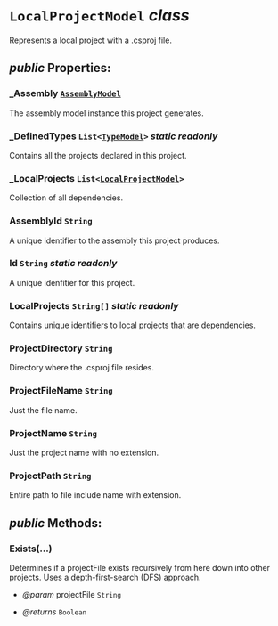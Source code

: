 # <code><span title="Represents a local project with a .csproj file.">LocalProjectModel</span></code> *class*

Represents a local project with a .csproj file.

## *public* Properties:

### _Assembly <code>[AssemblyModel](AssemblyModel.md)</code>

The assembly model instance this project generates.

### _DefinedTypes <code><span title="Represents a strongly typed list of objects that can be accessed by index. Provides methods to search, sort, and manipulate lists.">List</span><[TypeModel](Language/TypeModel.md)></code> *static* *readonly*

Contains all the projects declared in this project.

### _LocalProjects <code><span title="Represents a strongly typed list of objects that can be accessed by index. Provides methods to search, sort, and manipulate lists.">List</span><[LocalProjectModel](LocalProjectModel.md)></code>

Collection of all <see cref="T:DotDocs.Core.Models.LocalProjectModel" /> dependencies.

### AssemblyId <code><span title="Represents text as a sequence of UTF-16 code units.">String</span></code>

A unique identifier to the assembly this project produces.

### Id <code><span title="Represents text as a sequence of UTF-16 code units.">String</span></code> *static* *readonly*

A unique idenfitier for this project.

### LocalProjects <code><span title="Represents text as a sequence of UTF-16 code units.">String[]</span></code> *static* *readonly*

Contains unique identifiers to local projects that are dependencies.

### ProjectDirectory <code><span title="Represents text as a sequence of UTF-16 code units.">String</span></code>

Directory where the .csproj file resides.

### ProjectFileName <code><span title="Represents text as a sequence of UTF-16 code units.">String</span></code>

Just the file name.

### ProjectName <code><span title="Represents text as a sequence of UTF-16 code units.">String</span></code>

Just the project name with no extension.

### ProjectPath <code><span title="Represents text as a sequence of UTF-16 code units.">String</span></code>

Entire path to file include name with extension.



## *public* Methods:

### Exists(...)

Determines if a projectFile exists recursively from here down into other projects.
Uses a depth-first-search (DFS) approach.

- *@param* projectFile <code><span title="Represents text as a sequence of UTF-16 code units.">String</span></code>

- *@returns* <code><span title="Represents a Boolean (&lt;see langword=&quot;true&quot; /&gt; or &lt;see langword=&quot;false&quot; /&gt;) value.">Boolean</span></code>